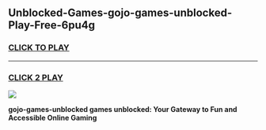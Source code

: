 
## Unblocked-Games-gojo-games-unblocked-Play-Free-6pu4g
<h3>
<a href="https://premium76.site?title=gojo-games-unblocked&ref=17A">CLICK TO PLAY</a></h3>
<hr>

<h3>
<a href="https://premium76.site?title=gojo-games-unblocked&ref=17A">CLICK 2 PLAY</a>
  
</h3>

<a href="https://premium76.site?title=gojo-games-unblocked&ref=17A"><img src="https://clearcache.store/games.png"></a>


**gojo-games-unblocked games unblocked: Your Gateway to Fun and Accessible Online Gaming**
